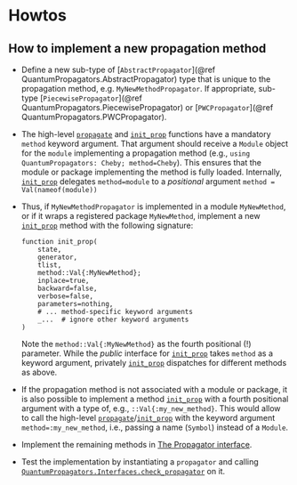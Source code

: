# Howtos

## How to implement a new propagation method

* Define a new sub-type of [`AbstractPropagator`](@ref QuantumPropagators.AbstractPropagator) type that is unique to the propagation method, e.g. `MyNewMethodPropagator`. If appropriate, sub-type [`PiecewisePropagator`](@ref QuantumPropagators.PiecewisePropagator) or [`PWCPropagator`](@ref QuantumPropagators.PWCPropagator).

* The high-level [`propagate`](@ref) and [`init_prop`](@ref) functions have a mandatory `method` keyword argument. That argument should receive a `Module` object for the `module` implementing a propagation method (e.g., `using QuantumPropagators: Cheby; method=Cheby`). This ensures that the module or package implementing the method is fully loaded. Internally, [`init_prop`](@ref) delegates `method=module` to a *positional* argument `method = Val(nameof(module))`

* Thus, if `MyNewMethodPropagator` is implemented in a module `MyNewMethod`, or if it wraps a registered package `MyNewMethod`, implement a new [`init_prop`](@ref) method with the following signature:

  ```
  function init_prop(
      state,
      generator,
      tlist,
      method::Val{:MyNewMethod};
      inplace=true,
      backward=false,
      verbose=false,
      parameters=nothing,
      # ... method-specific keyword arguments
      _...  # ignore other keyword arguments
  )
  ```

  Note the `method::Val{:MyNewMethod}` as the fourth positional (!) parameter. While the *public* interface for [`init_prop`](@ref) takes `method` as a keyword argument, privately [`init_prop`](@ref) dispatches for different methods as above.

* If the propagation method is not associated with a module or package, it is also possible to implement a method [`init_prop`](@ref) with a fourth positional argument with a type of, e.g., `::Val{:my_new_method}`. This would allow to call the high-level [`propagate`](@ref)/[`init_prop`](@ref) with the keyword argument `method=:my_new_method`, i.e., passing a name (`Symbol`) instead of a `Module`.

* Implement the remaining methods in [The Propagator interface](@ref).

* Test the implementation by instantiating a `propagator` and calling [`QuantumPropagators.Interfaces.check_propagator`](@ref) on it.
